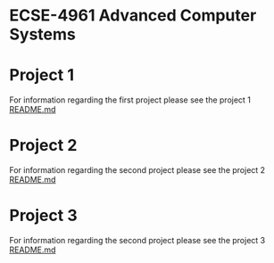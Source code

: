 # ECSE-4961 Advanced Computer Systems 

# Project 1
For information regarding the first project please see the project 1 [README.md](https://github.com/HonakerM/ECSE-4961/blob/main/project%201/README.md)

# Project 2
For information regarding the second project please see the project 2 [README.md](https://github.com/HonakerM/ECSE-4961/blob/main/project%202/README.md)

# Project 3
For information regarding the second project please see the project 3 [README.md](https://github.com/HonakerM/ECSE-4961/blob/main/project%203/README.md)